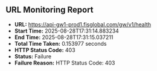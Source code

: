 ## URL Monitoring Report

- **URL:** https://api-gw1-prod1.fisglobal.com/gw/v1/health
- **Start Time:** 2025-08-28T17:31:14.883234
- **End Time:** 2025-08-28T17:31:15.037211
- **Total Time Taken:** 0.153977 seconds
- **HTTP Status Code:** 403
- **Status:** Failure
- **Failure Reason:** HTTP Status Code: 403
